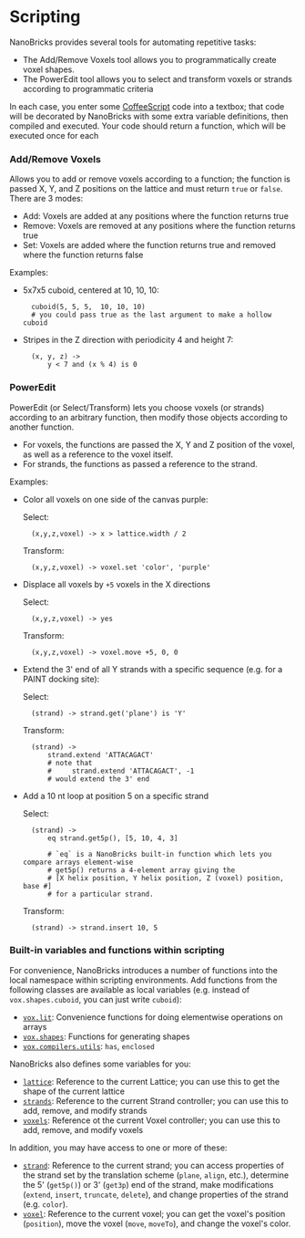Scripting
=========

NanoBricks provides several tools for automating repetitive tasks:

- The Add/Remove Voxels tool allows you to programmatically create voxel shapes. 
- The PowerEdit tool allows you to select and transform voxels or strands according to programmatic criteria

In each case, you enter some [CoffeeScript](coffee-script) code into a textbox; that code will be decorated by NanoBricks with some extra variable definitions, then compiled and executed. Your code should return a function, which will be executed once for each 

### Add/Remove Voxels

Allows you to add or remove voxels according to a function; the function is passed X, Y, and Z positions on the lattice and must return `true` or `false`. There are 3 modes: 

- Add: Voxels are added at any positions where the function returns true
- Remove: Voxels are removed at any positions where the function returns true
- Set: Voxels are added where the function returns true and removed where the function returns false

Examples:

- 5x7x5 cuboid, centered at 10, 10, 10:

		cuboid(5, 5, 5,  10, 10, 10) 
		# you could pass true as the last argument to make a hollow cuboid

- Stripes in the Z direction with periodicity 4 and height 7:

		(x, y, z) ->
			y < 7 and (x % 4) is 0


### PowerEdit 

PowerEdit (or Select/Transform) lets you choose voxels (or strands) according to an arbitrary function, then modify those objects according to another function. 

- For voxels, the functions are passed the X, Y and Z position of the voxel, as well as a reference to the voxel itself.
- For strands, the functions as passed a reference to the strand.

Examples:

- Color all voxels on one side of the canvas purple:
	
	Select: 
	
		(x,y,z,voxel) -> x > lattice.width / 2

	Transform:

		(x,y,z,voxel) -> voxel.set 'color', 'purple'

- Displace all voxels by `+5` voxels in the X directions

	Select: 
	
		(x,y,z,voxel) -> yes

	Transform:

		(x,y,z,voxel) -> voxel.move +5, 0, 0


- Extend the 3' end of all Y strands with a specific sequence (e.g. for a PAINT docking site):

	Select:

		(strand) -> strand.get('plane') is 'Y'

	Transform:

		(strand) -> 
			strand.extend 'ATTACAGACT'
			# note that 
			#     strand.extend 'ATTACAGACT', -1 
			# would extend the 3' end 

- Add a 10 nt loop at position 5 on a specific strand

	Select:

		(strand) -> 
			eq strand.get5p(), [5, 10, 4, 3]

			# `eq` is a NanoBricks built-in function which lets you compare arrays element-wise
			# get5p() returns a 4-element array giving the 
			# [X helix position, Y helix position, Z (voxel) position, base #]
			# for a particular strand.

	Transform: 

		(strand) -> strand.insert 10, 5


### Built-in variables and functions within scripting

For convenience, NanoBricks introduces a number of functions into the local namespace within scripting environments. Add functions from the following classes are available as local variables (e.g. instead of `vox.shapes.cuboid`, you can just write `cuboid`):

- [`vox.lit`](#!/api/vox.lit): Convenience functions for doing elementwise operations on arrays
- [`vox.shapes`](#!/api/vox.shapes): Functions for generating shapes
- [`vox.compilers.utils`](#!/api/vox.compilers.Utils): `has`, `enclosed`

NanoBricks also defines some variables for you:

- [`lattice`](#!/api/vox.lattice.Lattice): Reference to the current Lattice; you can use this to get the shape of the current lattice
- [`strands`](#!/api/C3D.ctrls.SST): Reference to the current Strand controller; you can use this to add, remove, and modify strands
- [`voxels`](#!/api/C3D.ctrls.Voxels): Reference ot the current Voxel controller; you can use this to add, remove, and modify voxels

In addition, you may have access to one or more of these:

- [`strand`](#!/api/C3D.models.SST): Reference to the current strand; you can access properties of the strand set by the translation scheme (`plane`, `align`, etc.), determine the 5' (`get5p()`) or 3' (`get3p`) end of the strand, make modifications (`extend`, `insert`, `truncate`, `delete`), and change properties of the strand (e.g. `color`).
- [`voxel`](#!/api/C3D.models.Voxel): Reference to the current voxel; you can get the voxel's position (`position`), move the voxel (`move`, `moveTo`), and change the voxel's color.

